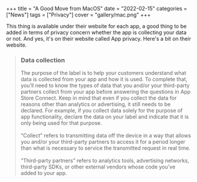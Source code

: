 +++
title = "A Good Move from MacOS"
date = "2022-02-15"
categories = ["News"]
tags = ["Privacy"]
cover = "gallery/mac.png"
+++

This thing is available under their website for each app, a good thing to be added in terms of privacy concern whether the app is collecting your data or not. And yes, it's on their website called App privacy. Here's a bit on their website.

> ### Data collection
> The purpose of the label is to help your customers understand what data is collected from your app and how it is used. To complete that, you’ll need to know the types of data that you and/or your third-party partners collect from your app before answering the questions in App Store Connect. Keep in mind that even if you collect the data for reasons other than analytics or advertising, it still needs to be declared. For example, if you collect data solely for the purpose of app functionality, declare the data on your label and indicate that it is only being used for that purpose. <br /> <br />
“Collect” refers to transmitting data off the device in a way that allows you and/or your third-party partners to access it for a period longer than what is necessary to service the transmitted request in real time. <br /><br />
“Third-party partners” refers to analytics tools, advertising networks, third-party SDKs, or other external vendors whose code you’ve added to your app.

